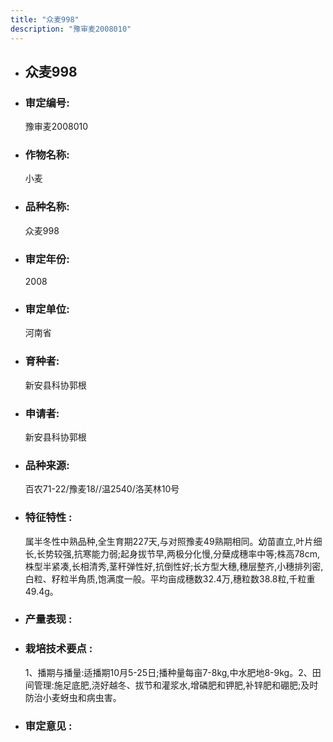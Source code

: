 ```yaml
---
title: "众麦998"
description: "豫审麦2008010"
---
```

* ## 众麦998
* ###  审定编号:  
   豫审麦2008010

*  ### 作物名称:  
   小麦

*   ###  品种名称: 
    众麦998

*   ### 审定年份: 
    2008

*   ### 审定单位:  
    河南省

*   ### 育种者:  
    新安县科协郭根

*   ### 申请者:  
    新安县科协郭根

*   ### 品种来源:  
    百农71-22/豫麦18//温2540/洛芙林10号

*   ### 特征特性 : 
    属半冬性中熟品种,全生育期227天,与对照豫麦49熟期相同。幼苗直立,叶片细长,长势较强,抗寒能力弱;起身拔节早,两极分化慢,分蘖成穗率中等;株高78cm,株型半紧凑,长相清秀,茎秆弹性好,抗倒性好;长方型大穗,穗层整齐,小穗排列密,白粒、籽粒半角质,饱满度一般。平均亩成穗数32.4万,穗粒数38.8粒,千粒重49.4g。

*   ### 产量表现 : 
    

*   ### 栽培技术要点 : 
    1、播期与播量:适播期10月5-25日;播种量每亩7-8kg,中水肥地8-9kg。2、田间管理:施足底肥,浇好越冬、拔节和灌浆水,增磷肥和钾肥,补锌肥和硼肥;及时防治小麦蚜虫和病虫害。

*   ### 审定意见 : 
    
